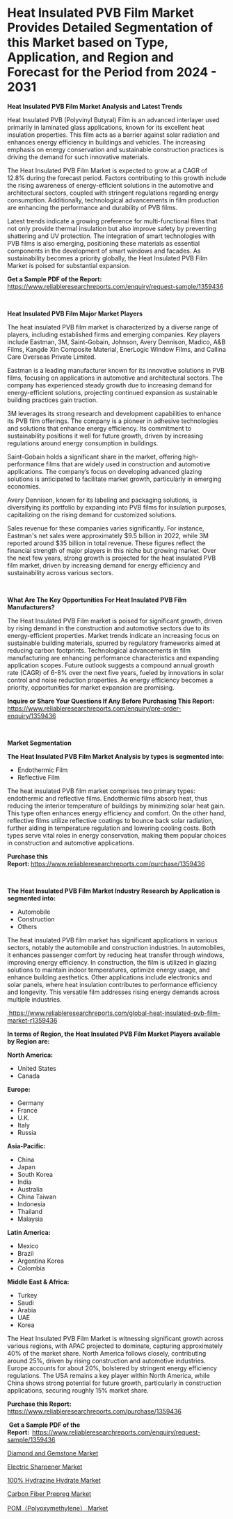 <p><h1>Heat Insulated PVB Film Market Provides Detailed Segmentation of this Market based on Type, Application, and Region and Forecast for the Period from 2024 - 2031</h1></p><p><strong>Heat Insulated PVB Film Market Analysis and Latest Trends</strong></p>
<p><p>Heat Insulated PVB (Polyvinyl Butyral) Film is an advanced interlayer used primarily in laminated glass applications, known for its excellent heat insulation properties. This film acts as a barrier against solar radiation and enhances energy efficiency in buildings and vehicles. The increasing emphasis on energy conservation and sustainable construction practices is driving the demand for such innovative materials. </p><p>The Heat Insulated PVB Film Market is expected to grow at a CAGR of 12.8% during the forecast period. Factors contributing to this growth include the rising awareness of energy-efficient solutions in the automotive and architectural sectors, coupled with stringent regulations regarding energy consumption. Additionally, technological advancements in film production are enhancing the performance and durability of PVB films. </p><p>Latest trends indicate a growing preference for multi-functional films that not only provide thermal insulation but also improve safety by preventing shattering and UV protection. The integration of smart technologies with PVB films is also emerging, positioning these materials as essential components in the development of smart windows and facades. As sustainability becomes a priority globally, the Heat Insulated PVB Film Market is poised for substantial expansion.</p></p>
<p><strong>Get a Sample PDF of the Report:&nbsp;</strong> <a href="https://www.reliableresearchreports.com/enquiry/request-sample/1359436">https://www.reliableresearchreports.com/enquiry/request-sample/1359436</a></p>
<p>&nbsp;</p>
<p><strong>Heat Insulated PVB Film Major Market Players</strong></p>
<p><p>The heat insulated PVB film market is characterized by a diverse range of players, including established firms and emerging companies. Key players include Eastman, 3M, Saint-Gobain, Johnson, Avery Dennison, Madico, A&B Films, Kangde Xin Composite Material, EnerLogic Window Films, and Callina Care Overseas Private Limited.</p><p>Eastman is a leading manufacturer known for its innovative solutions in PVB films, focusing on applications in automotive and architectural sectors. The company has experienced steady growth due to increasing demand for energy-efficient solutions, projecting continued expansion as sustainable building practices gain traction.</p><p>3M leverages its strong research and development capabilities to enhance its PVB film offerings. The company is a pioneer in adhesive technologies and solutions that enhance energy efficiency. Its commitment to sustainability positions it well for future growth, driven by increasing regulations around energy consumption in buildings.</p><p>Saint-Gobain holds a significant share in the market, offering high-performance films that are widely used in construction and automotive applications. The company’s focus on developing advanced glazing solutions is anticipated to facilitate market growth, particularly in emerging economies.</p><p>Avery Dennison, known for its labeling and packaging solutions, is diversifying its portfolio by expanding into PVB films for insulation purposes, capitalizing on the rising demand for customized solutions.</p><p>Sales revenue for these companies varies significantly. For instance, Eastman's net sales were approximately $9.5 billion in 2022, while 3M reported around $35 billion in total revenue. These figures reflect the financial strength of major players in this niche but growing market. Over the next few years, strong growth is projected for the heat insulated PVB film market, driven by increasing demand for energy efficiency and sustainability across various sectors.</p></p>
<p>&nbsp;</p>
<p><strong>What Are The Key Opportunities For Heat Insulated PVB Film Manufacturers?</strong></p>
<p><p>The Heat Insulated PVB Film market is poised for significant growth, driven by rising demand in the construction and automotive sectors due to its energy-efficient properties. Market trends indicate an increasing focus on sustainable building materials, spurred by regulatory frameworks aimed at reducing carbon footprints. Technological advancements in film manufacturing are enhancing performance characteristics and expanding application scopes. Future outlook suggests a compound annual growth rate (CAGR) of 6-8% over the next five years, fueled by innovations in solar control and noise reduction properties. As energy efficiency becomes a priority, opportunities for market expansion are promising.</p></p>
<p><strong>Inquire or Share Your Questions If Any Before Purchasing This Report:</strong> <a href="https://www.reliableresearchreports.com/enquiry/pre-order-enquiry/1359436">https://www.reliableresearchreports.com/enquiry/pre-order-enquiry/1359436</a></p>
<p>&nbsp;</p>
<p><strong>Market Segmentation</strong></p>
<p><strong>The Heat Insulated PVB Film Market Analysis by types is segmented into:</strong></p>
<p><ul><li>Endothermic Film</li><li>Reflective Film</li></ul></p>
<p><p>The heat insulated PVB film market comprises two primary types: endothermic and reflective films. Endothermic films absorb heat, thus reducing the interior temperature of buildings by minimizing solar heat gain. This type often enhances energy efficiency and comfort. On the other hand, reflective films utilize reflective coatings to bounce back solar radiation, further aiding in temperature regulation and lowering cooling costs. Both types serve vital roles in energy conservation, making them popular choices in construction and automotive applications.</p></p>
<p><strong>Purchase this Report:&nbsp;</strong><a href="https://www.reliableresearchreports.com/purchase/1359436">https://www.reliableresearchreports.com/purchase/1359436</a></p>
<p>&nbsp;</p>
<p><strong>The Heat Insulated PVB Film Market Industry Research by Application is segmented into:</strong></p>
<p><ul><li>Automobile</li><li>Construction</li><li>Others</li></ul></p>
<p><p>The heat insulated PVB film market has significant applications in various sectors, notably the automobile and construction industries. In automobiles, it enhances passenger comfort by reducing heat transfer through windows, improving energy efficiency. In construction, the film is utilized in glazing solutions to maintain indoor temperatures, optimize energy usage, and enhance building aesthetics. Other applications include electronics and solar panels, where heat insulation contributes to performance efficiency and longevity. This versatile film addresses rising energy demands across multiple industries.</p></p>
<p><a href="https://www.reliableresearchreports.com/global-heat-insulated-pvb-film-market-r1359436">&nbsp;https://www.reliableresearchreports.com/global-heat-insulated-pvb-film-market-r1359436</a></p>
<p><strong>In terms of Region, the Heat Insulated PVB Film Market Players available by Region are:</strong></p>
<p>
    <p> <strong> North America: </strong>
        <ul>
            <li>United States</li>
            <li>Canada</li>
        </ul>
        </p> 
    <p> <strong> Europe: </strong>
        <ul>
            <li>Germany</li>
            <li>France</li>
            <li>U.K.</li>
            <li>Italy</li>
            <li>Russia</li>
        </ul>
        </p> 
    <p> <strong> Asia-Pacific: </strong>
        <ul>
            <li>China</li>
            <li>Japan</li>
            <li>South Korea</li>
            <li>India</li>
            <li>Australia</li>
            <li>China Taiwan</li>
            <li>Indonesia</li>
            <li>Thailand</li>
            <li>Malaysia</li>
        </ul>
        </p> 
    <p> <strong> Latin America: </strong>
        <ul>
            <li>Mexico</li>
            <li>Brazil</li>
            <li>Argentina Korea</li>
            <li>Colombia</li>
        </ul>
        </p> 
    <p> <strong> Middle East & Africa: </strong>
        <ul>
            <li>Turkey</li>
            <li>Saudi</li>
            <li>Arabia</li>
            <li>UAE</li>
            <li>Korea</li>
        </ul>
    </p>
    </p>
<p><p>The Heat Insulated PVB Film Market is witnessing significant growth across various regions, with APAC projected to dominate, capturing approximately 40% of the market share. North America follows closely, contributing around 25%, driven by rising construction and automotive industries. Europe accounts for about 20%, bolstered by stringent energy efficiency regulations. The USA remains a key player within North America, while China shows strong potential for future growth, particularly in construction applications, securing roughly 15% market share.</p></p>
<p><strong>Purchase this Report: </strong><a href="https://www.reliableresearchreports.com/purchase/1359436">https://www.reliableresearchreports.com/purchase/1359436</a></p>
<p>&nbsp;<strong>Get a Sample PDF of the Report:&nbsp;&nbsp;</strong><a href="https://www.reliableresearchreports.com/enquiry/request-sample/1359436">https://www.reliableresearchreports.com/enquiry/request-sample/1359436</a></p>
<p><strong></strong></p>
<p><p><a href="https://www.linkedin.com/pulse/diamond-gemstone-market-overview-global-trends-future-gl6ue?trackingId=lVyg9U8JTGi2KJB2qLsO6Q%3D%3D">Diamond and Gemstone Market</a></p><p><a href="https://www.linkedin.com/pulse/what-influencing-future-electric-sharpener-market-insights-4sgke?trackingId=aFMwYxuhTLWi7qwc%2BAcoww%3D%3D">Electric Sharpener Market</a></p><p><a href="https://github.com/Rekhakhatun65/Market-Research-Report-List-1/blob/main/100-hydrazine-hydrate-market.md">100% Hydrazine Hydrate Market</a></p><p><a href="https://issuu.com/reportprime-2/docs/carbon-fiber-prepreg-market-size-20_295f94d476395a">Carbon Fiber Prepreg Market</a></p><p><a href="https://github.com/HeatherFernandez476/Market-Research-Report-List-1/blob/main/pompolyoxymethylene-market.md">POM（Polyoxymethylene） Market</a></p></p>